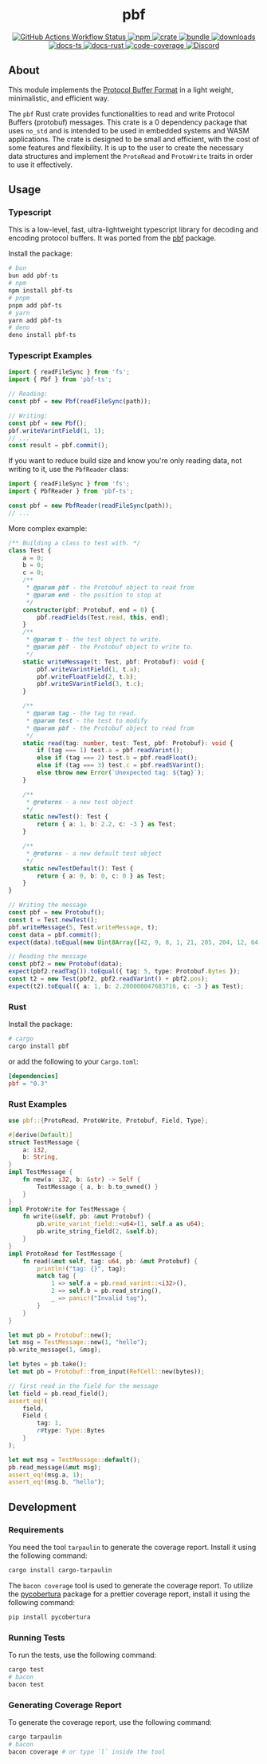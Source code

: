 <h1 style="text-align: center;">
<div align="center">pbf</div>
</h1>

<p align="center">
  <a href="https://img.shields.io/github/actions/workflow/status/Open-S2/pbf/test.yml?logo=github">
    <img src="https://img.shields.io/github/actions/workflow/status/Open-S2/pbf/test.yml?logo=github" alt="GitHub Actions Workflow Status">
  </a>
  <a href="https://npmjs.org/package/pbf-ts">
    <img src="https://img.shields.io/npm/v/pbf-ts.svg?logo=npm&logoColor=white" alt="npm">
  </a>
  <a href="https://crates.io/crates/pbf">
    <img src="https://img.shields.io/crates/v/pbf.svg?logo=rust&logoColor=white" alt="crate">
  </a>
  <a href="https://bundlejs.com/?q=pbf-ts&treeshake=%5B%7B+PbfReader+%7D%5D">
    <img src="https://img.shields.io/bundlejs/size/pbf-ts?exports=PbfReader" alt="bundle">
  </a>
  <a href="https://www.npmjs.com/package/pbf-ts">
    <img src="https://img.shields.io/npm/dm/pbf-ts.svg" alt="downloads">
  </a>
  <a href="https://open-s2.github.io/pbf/">
    <img src="https://img.shields.io/badge/docs-typescript-yellow.svg" alt="docs-ts">
  </a>
  <a href="https://docs.rs/pbf">
    <img src="https://img.shields.io/badge/docs-rust-yellow.svg" alt="docs-rust">
  </a>
  <a href="https://coveralls.io/github/Open-S2/pbf?branch=master">
    <img src="https://coveralls.io/repos/github/Open-S2/pbf/badge.svg?branch=master" alt="code-coverage">
  </a>
  <a href="https://discord.opens2.com">
    <img src="https://img.shields.io/discord/953563031701426206?logo=discord&logoColor=white" alt="Discord">
  </a>
</p>

## About

This module implements the [Protocol Buffer Format](https://protobuf.dev/) in a light weight, minimalistic, and efficient way.

The `pbf` Rust crate provides functionalities to read and write Protocol Buffers (protobuf) messages. This crate is a 0 dependency package that uses `no_std` and is intended to be used in embedded systems and WASM applications. The crate is designed to be small and efficient, with the cost of some features and flexibility. It is up to the user to create the necessary data structures and implement the `ProtoRead` and `ProtoWrite` traits in order to use it effectively.

## Usage

### Typescript

This is a low-level, fast, ultra-lightweight typescript library for decoding and encoding protocol buffers. It was ported from the [pbf](https://github.com/mapbox/pbf) package.

Install the package:

```bash
# bun
bun add pbf-ts
# npm
npm install pbf-ts
# pnpm
pnpm add pbf-ts
# yarn
yarn add pbf-ts
# deno
deno install pbf-ts
```

### Typescript Examples

```ts
import { readFileSync } from 'fs';
import { Pbf } from 'pbf-ts';

// Reading:
const pbf = new Pbf(readFileSync(path));

// Writing:
const pbf = new Pbf();
pbf.writeVarintField(1, 1);
// ...
const result = pbf.commit();
```

If you want to reduce build size and know you're only reading data, not writing to it, use the `PbfReader` class:

```ts
import { readFileSync } from 'fs';
import { PbfReader } from 'pbf-ts';

const pbf = new PbfReader(readFileSync(path));
// ...
```

More complex example:

```ts
/** Building a class to test with. */
class Test {
    a = 0;
    b = 0;
    c = 0;
    /**
     * @param pbf - the Protobuf object to read from
     * @param end - the position to stop at
     */
    constructor(pbf: Protobuf, end = 0) {
        pbf.readFields(Test.read, this, end);
    }
    /**
     * @param t - the test object to write.
     * @param pbf - the Protobuf object to write to.
     */
    static writeMessage(t: Test, pbf: Protobuf): void {
        pbf.writeVarintField(1, t.a);
        pbf.writeFloatField(2, t.b);
        pbf.writeSVarintField(3, t.c);
    }

    /**
     * @param tag - the tag to read.
     * @param test - the test to modify
     * @param pbf - the Protobuf object to read from
     */
    static read(tag: number, test: Test, pbf: Protobuf): void {
        if (tag === 1) test.a = pbf.readVarint();
        else if (tag === 2) test.b = pbf.readFloat();
        else if (tag === 3) test.c = pbf.readSVarint();
        else throw new Error(`Unexpected tag: ${tag}`);
    }

    /**
     * @returns - a new test object
     */
    static newTest(): Test {
        return { a: 1, b: 2.2, c: -3 } as Test;
    }

    /**
     * @returns - a new default test object
     */
    static newTestDefault(): Test {
        return { a: 0, b: 0, c: 0 } as Test;
    }
}

// Writing the message
const pbf = new Protobuf();
const t = Test.newTest();
pbf.writeMessage(5, Test.writeMessage, t);
const data = pbf.commit();
expect(data).toEqual(new Uint8Array([42, 9, 8, 1, 21, 205, 204, 12, 64, 24, 5]));

// Reading the message
const pbf2 = new Protobuf(data);
expect(pbf2.readTag()).toEqual({ tag: 5, type: Protobuf.Bytes });
const t2 = new Test(pbf2, pbf2.readVarint() + pbf2.pos);
expect(t2).toEqual({ a: 1, b: 2.200000047683716, c: -3 } as Test);
```

### Rust

Install the package:

```bash
# cargo
cargo install pbf
```

or add the following to your `Cargo.toml`:

```toml
[dependencies]
pbf = "0.3"
```

### Rust Examples

```rust
use pbf::{ProtoRead, ProtoWrite, Protobuf, Field, Type};

#[derive(Default)]
struct TestMessage {
    a: i32,
    b: String,
}
impl TestMessage {
    fn new(a: i32, b: &str) -> Self {
        TestMessage { a, b: b.to_owned() }
    }
}
impl ProtoWrite for TestMessage {
    fn write(&self, pb: &mut Protobuf) {
        pb.write_varint_field::<u64>(1, self.a as u64);
        pb.write_string_field(2, &self.b);
    }
}
impl ProtoRead for TestMessage {
    fn read(&mut self, tag: u64, pb: &mut Protobuf) {
        println!("tag: {}", tag);
        match tag {
            1 => self.a = pb.read_varint::<i32>(),
            2 => self.b = pb.read_string(),
            _ => panic!("Invalid tag"),
        }
    }
}

let mut pb = Protobuf::new();
let msg = TestMessage::new(1, "hello");
pb.write_message(1, &msg);

let bytes = pb.take();
let mut pb = Protobuf::from_input(RefCell::new(bytes));

// first read in the field for the message
let field = pb.read_field();
assert_eq!(
    field,
    Field {
        tag: 1,
        r#type: Type::Bytes
    }
);

let mut msg = TestMessage::default();
pb.read_message(&mut msg);
assert_eq!(msg.a, 1);
assert_eq!(msg.b, "hello");
```

## Development

### Requirements

You need the tool `tarpaulin` to generate the coverage report. Install it using the following command:

```bash
cargo install cargo-tarpaulin
```

The `bacon coverage` tool is used to generate the coverage report. To utilize the [pycobertura](https://pypi.org/project/pycobertura/) package for a prettier coverage report, install it using the following command:

```bash
pip install pycobertura
```

### Running Tests

To run the tests, use the following command:

```bash
cargo test
# bacon
bacon test
```

### Generating Coverage Report

To generate the coverage report, use the following command:

```bash
cargo tarpaulin
# bacon
bacon coverage # or type `l` inside the tool
```
